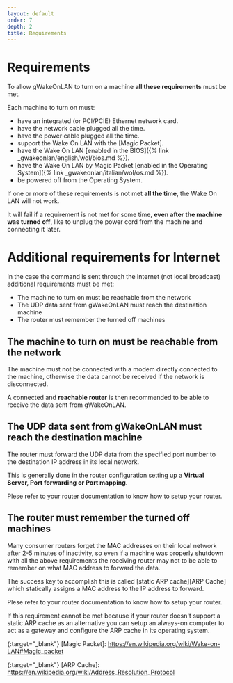 ```yaml
---
layout: default
order: 7
depth: 2
title: Requirements
---
```

# Requirements

To allow gWakeOnLAN to turn on a machine **all these requirements** must be met.

Each machine to turn on must:

* have an integrated (or PCI/PCIE) Ethernet network card.
* have the network cable plugged all the time.
* have the power cable plugged all the time.
* support the Wake On LAN with the [Magic Packet].
* have the Wake On LAN
  [enabled in the BIOS]({% link _gwakeonlan/english/wol/bios.md %}).
* have the Wake On LAN by Magic Packet
  [enabled in the Operating System]({% link _gwakeonlan/italian/wol/os.md %}).
* be powered off from the Operating System.

If one or more of these requirements is not met **all the time**, the
Wake On LAN will not work.

It will fail if a requirement is not met for some time,
**even after the machine was turned off**, 
like to unplug the power cord from the machine and connecting it later.

# Additional requirements for Internet
In the case the command is sent through the Internet (not local broadcast)
additional requirements must be met:

* The machine to turn on must be reachable from the network
* The UDP data sent from  gWakeOnLAN must reach the destination machine
* The router must remember the turned off machines

## The machine to turn on must be reachable from the network

The machine must not be connected with a modem directly connected to the machine,
otherwise the data cannot be received if the network is disconnected.

A connected and **reachable router** is then recommended to be able to receive
the data sent from gWakeOnLAN.

## The UDP data sent from  gWakeOnLAN must reach the destination machine

The router must forward the UDP data from the specified port number to the
destination IP address in its local network.

This is generally done in the router configuration setting up a
**Virtual Server, Port forwarding or Port mapping**. 

Plese refer to your router documentation to know how to setup your router.

## The router must remember the turned off machines

Many consumer routers forget the MAC addresses on their local  network after
2-5 minutes of inactivity, so even if a machine was properly shutdown with all
the above requirements the receiving router may not to be able to remember on
what MAC address to forward the data.

The success key to accomplish this is called
[static ARP cache][ARP Cache]
which statically assigns a MAC address to the IP address to forward.

Plese refer to your router documentation to know how to setup your router.

If this requirement cannot be met because if your router doesn't support a
static ARP cache as an alternative you can setup an always-on computer to act
as a gateway and configure the ARP cache in its operating system.

{:target="_blank"}
[Magic Packet]: https://en.wikipedia.org/wiki/Wake-on-LAN#Magic_packet

{:target="_blank"}
[ARP Cache]: https://en.wikipedia.org/wiki/Address_Resolution_Protocol